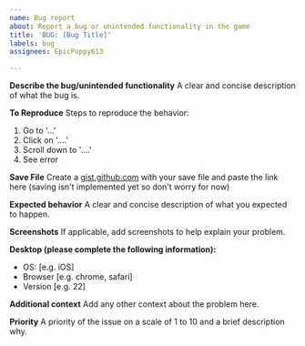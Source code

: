 ```yaml
---
name: Bug report
about: Report a bug or unintended functionality in the game
title: 'BUG: [Bug Title]'
labels: bug
assignees: EpicPuppy613

---
```


**Describe the bug/unintended functionality**
A clear and concise description of what the bug is.

**To Reproduce**
Steps to reproduce the behavior:
1. Go to '...'
2. Click on '....'
3. Scroll down to '....'
4. See error

**Save File**
Create a [gist.github.com](https://gist.github.com) with your save file and paste the link here (saving isn't implemented yet so don't worry for now)

**Expected behavior**
A clear and concise description of what you expected to happen.

**Screenshots**
If applicable, add screenshots to help explain your problem.

**Desktop (please complete the following information):**
 - OS: [e.g. iOS]
 - Browser [e.g. chrome, safari]
 - Version [e.g. 22]

**Additional context**
Add any other context about the problem here.

**Priority**
A priority of the issue on a scale of 1 to 10 and a brief description why.
